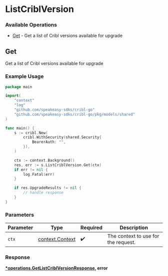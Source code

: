 # ListCriblVersion

### Available Operations

* [Get](#get) - Get a list of Cribl versions available for upgrade

## Get

Get a list of Cribl versions available for upgrade

### Example Usage

```go
package main

import(
	"context"
	"log"
	"github.com/speakeasy-sdks/cribl-go"
	"github.com/speakeasy-sdks/cribl-go/pkg/models/shared"
)

func main() {
    s := cribl.New(
        cribl.WithSecurity(shared.Security{
            BearerAuth: "",
        }),
    )

    ctx := context.Background()
    res, err := s.ListCriblVersion.Get(ctx)
    if err != nil {
        log.Fatal(err)
    }

    if res.UpgradeResults != nil {
        // handle response
    }
}
```

### Parameters

| Parameter                                             | Type                                                  | Required                                              | Description                                           |
| ----------------------------------------------------- | ----------------------------------------------------- | ----------------------------------------------------- | ----------------------------------------------------- |
| `ctx`                                                 | [context.Context](https://pkg.go.dev/context#Context) | :heavy_check_mark:                                    | The context to use for the request.                   |


### Response

**[*operations.GetListCriblVersionResponse](../../models/operations/getlistcriblversionresponse.md), error**

